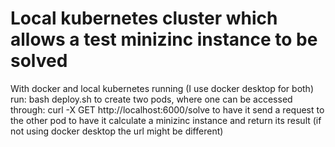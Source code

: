 # Local kubernetes cluster which allows a test minizinc instance to be solved

With docker and local kubernetes running (I use docker desktop for both) run:
    bash deploy.sh
to create two pods, where one can be accessed through:
    curl -X GET http://localhost:6000/solve
to have it send a request to the other pod to have it calculate a minizinc instance and return its result (if not using docker desktop the url might be different)